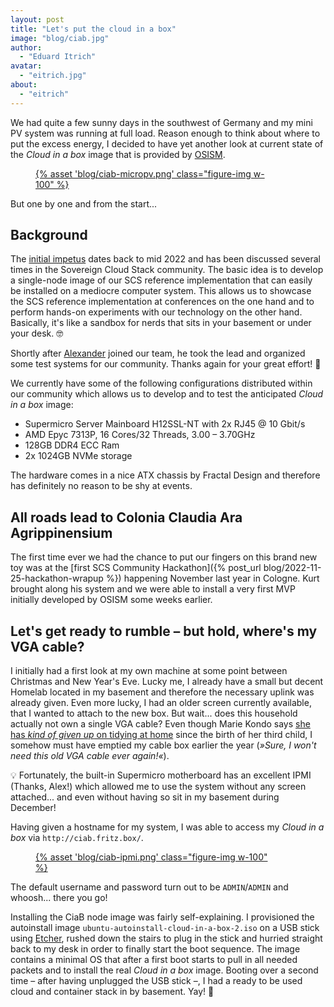 ```yaml
---
layout: post
title: "Let's put the cloud in a box"
image: "blog/ciab.jpg"
author:
  - "Eduard Itrich"
avatar:
  - "eitrich.jpg"
about:
  - "eitrich"
---
```


We had quite a few sunny days in the southwest of Germany and my mini PV system was running at full load. Reason enough to think about where to put the excess energy, I decided to have yet another look at current state of the *Cloud in a box* image that is provided by [OSISM](https://osism.tech/en).

<figure class="figure mx-auto d-block" style="width:75%">
  <a href="{% asset "blog/ciab-micropv.png" @path %}">
    {% asset 'blog/ciab-micropv.png' class="figure-img w-100" %}
  </a>
</figure>

But one by one and from the start...

## Background

The [initial impetus](https://github.com/SovereignCloudStack/issues/issues/116) dates back to mid 2022 and has been discussed several times in the Sovereign Cloud Stack community. The basic idea is to develop a single-node image of our SCS reference implementation that can easily be installed on a mediocre computer system. This allows us to showcase the SCS reference implementation at conferences on the one hand and to perform hands-on experiments with our technology on the other hand. Basically, it's like a sandbox for nerds that sits in your basement or under your desk. 🤓

Shortly after [Alexander](https://scs.community/diab) joined our team, he took the lead and organized some test systems for our community. Thanks again for your great effort! 🙏

We currently have some of the following configurations distributed within our community which allows us to develop and to test the anticipated *Cloud in a box* image:

* Supermicro Server Mainboard H12SSL-NT with 2x RJ45 @ 10 Gbit/s
* AMD Epyc 7313P, 16 Cores/32 Threads, 3.00 – 3.70GHz
* 128GB DDR4 ECC Ram
* 2x 1024GB NVMe storage

The hardware comes in a nice ATX chassis by Fractal Design and therefore has definitely no reason to be shy at events.

## All roads lead to Colonia Claudia Ara Agrippinensium

The first time ever we had the chance to put our fingers on this brand new toy was at the [first SCS Community Hackathon]({% post_url blog/2022-11-25-hackathon-wrapup %}) happening November last year in Cologne. Kurt brought along his system and we were able to install a very first MVP initially developed by OSISM some weeks earlier.

## Let's get ready to rumble – but hold, where's my VGA cable?

I initially had a first look at my own machine at some point between Christmas and New Year's Eve. Lucky me, I already have a small but decent Homelab located in my basement and therefore the necessary uplink was already given. Even more lucky, I had an older screen currently available, that I wanted to attach to the new box. But wait... does this household actually not own a single VGA cable? Even though Marie Kondo says [she has *kind of given up* on tidying at home](https://www.theguardian.com/lifeandstyle/2023/jan/30/queen-of-clean-marie-kondo-says-she-has-kind-of-given-up-on-tidying-at-home) since the birth of her third child, I somehow must have emptied my cable box earlier the year (*»Sure, I won't need this old VGA cable ever again!«*).

💡 Fortunately, the built-in Supermicro motherboard has an excellent IPMI (Thanks, Alex!) which allowed me to use the system without any screen attached... and even without having so sit in my basement during December!

Having given a hostname for my system, I was able to access my *Cloud in a box* via `http://ciab.fritz.box/`.

<figure class="figure mx-auto d-block" style="width:75%">
  <a href="{% asset "blog/ciab-ipmi.png" @path %}">
    {% asset 'blog/ciab-ipmi.png' class="figure-img w-100" %}
  </a>
</figure>

The default username and password turn out to be `ADMIN`/`ADMIN` and whoosh... there you go! 

Installing the CiaB node image was fairly self-explaining. I provisioned the autoinstall image `ubuntu-autoinstall-cloud-in-a-box-2.iso` on a USB stick using [Etcher](https://www.balena.io/etcher), rushed down the stairs to plug in the stick and hurried straight back to my desk in order to finally start the boot sequence. The image contains a minimal OS that after a first boot starts to pull in all needed packets and to install the real *Cloud in a box* image. Booting over a second time – after having unplugged the USB stick –, I had a ready to be used cloud and container stack in by basement. Yay! 🎉